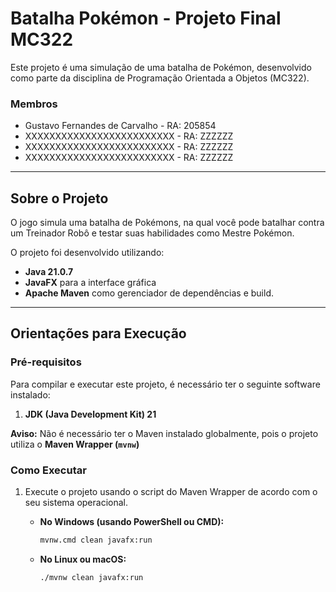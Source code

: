 # Batalha Pokémon - Projeto Final MC322

Este projeto é uma simulação de uma batalha de Pokémon, desenvolvido como parte da disciplina de Programação Orientada a Objetos (MC322).

### Membros
* Gustavo Fernandes de Carvalho - RA: 205854
* XXXXXXXXXXXXXXXXXXXXXXXXX - RA: ZZZZZZ
* XXXXXXXXXXXXXXXXXXXXXXXXX - RA: ZZZZZZ
* XXXXXXXXXXXXXXXXXXXXXXXXX - RA: ZZZZZZ

---

## Sobre o Projeto

O jogo simula uma batalha de Pokémons, na qual você pode batalhar contra um Treinador Robô e testar suas habilidades como Mestre Pokémon.

O projeto foi desenvolvido utilizando:
* **Java 21.0.7**
* **JavaFX** para a interface gráfica
* **Apache Maven** como gerenciador de dependências e build.

---

## Orientações para Execução

### Pré-requisitos

Para compilar e executar este projeto, é necessário ter o seguinte software instalado:
1.  **JDK (Java Development Kit) 21**

**Aviso:** Não é necessário ter o Maven instalado globalmente, pois o projeto utiliza o **Maven Wrapper (`mvnw`)**

### Como Executar

1. Execute o projeto usando o script do Maven Wrapper de acordo com o seu sistema operacional.

   * **No Windows (usando PowerShell ou CMD):**

       ```bash
       mvnw.cmd clean javafx:run
       ```

   * **No Linux ou macOS:**

       ```bash
       ./mvnw clean javafx:run
       ```

